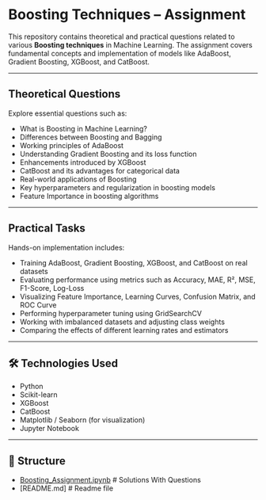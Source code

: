 # Boosting Techniques – Assignment

This repository contains theoretical and practical questions related to various **Boosting techniques** in Machine Learning. The assignment covers fundamental concepts and implementation of models like AdaBoost, Gradient Boosting, XGBoost, and CatBoost.

---

## Theoretical Questions

Explore essential questions such as:

- What is Boosting in Machine Learning?
- Differences between Boosting and Bagging
- Working principles of AdaBoost
- Understanding Gradient Boosting and its loss function
- Enhancements introduced by XGBoost
- CatBoost and its advantages for categorical data
- Real-world applications of Boosting
- Key hyperparameters and regularization in boosting models
- Feature Importance in boosting algorithms

---

## Practical Tasks

Hands-on implementation includes:

- Training AdaBoost, Gradient Boosting, XGBoost, and CatBoost on real datasets
- Evaluating performance using metrics such as Accuracy, MAE, R², MSE, F1-Score, Log-Loss
- Visualizing Feature Importance, Learning Curves, Confusion Matrix, and ROC Curve
- Performing hyperparameter tuning using GridSearchCV
- Working with imbalanced datasets and adjusting class weights
- Comparing the effects of different learning rates and estimators

---

## 🛠 Technologies Used

- Python
- Scikit-learn
- XGBoost
- CatBoost
- Matplotlib / Seaborn (for visualization)
- Jupyter Notebook

---

## 📁 Structure

- [Boosting_Assignment.ipynb](https://github.com/jaytamkhane/Boosting-Assignment/blob/main/Boosting_Assignment.ipynb) # Solutions With Questions
- [README.md] # Readme file 
